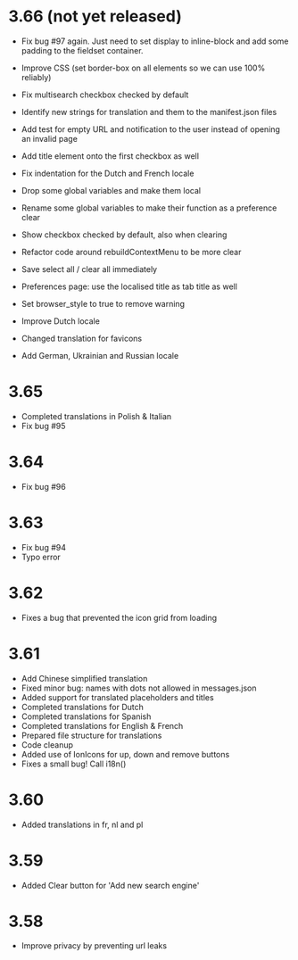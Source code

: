 3.66 (not yet released)
=========
* Fix bug #97 again. Just need to set display to inline-block and add some padding to the fieldset container.
* Improve CSS (set border-box on all elements so we can use 100% reliably)
* Fix multisearch checkbox checked by default
* Identify new strings for translation and them to the manifest.json files
* Add test for empty URL and notification to the user instead of opening an invalid page
* Add title element onto the first checkbox as well
* Fix indentation for the Dutch and French locale
* Drop some global variables and make them local
* Rename some global variables to make their function as a preference clear
* Show checkbox checked by default, also when clearing
* Refactor code around rebuildContextMenu to be more clear
* Save select all / clear all immediately
* Preferences page: use the localised title as tab title as well
* Set browser_style to true to remove warning
* Improve Dutch locale

* Changed translation for favicons
* Add German, Ukrainian and Russian locale

3.65
====
* Completed translations in Polish & Italian
* Fix bug #95

3.64
====
* Fix bug #96

3.63
====
* Fix bug #94
* Typo error

3.62
====
* Fixes a bug that prevented the icon grid from loading

3.61
====
* Add Chinese simplified translation
* Fixed minor bug: names with dots not allowed in messages.json
* Added support for translated placeholders and titles
* Completed translations for Dutch
* Completed translations for Spanish
* Completed translations for English & French
* Prepared file structure for translations
* Code cleanup
* Added use of IonIcons for up, down and remove buttons
* Fixes a small bug! Call i18n()

3.60
====
* Added translations in fr, nl and pl

3.59
====
* Added Clear button for 'Add new search engine'

3.58
====
* Improve privacy by preventing url leaks
